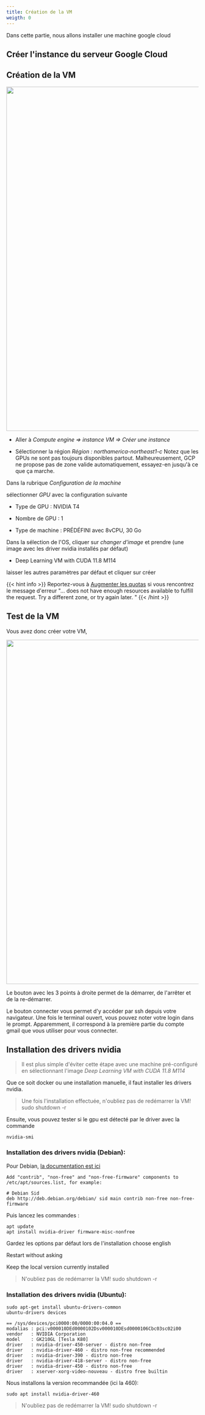 ```yaml
---
title: Création de la VM 
weigth: 0
---
```

Dans cette partie, nous allons installer une machine google cloud 

## Créer l'instance du serveur Google Cloud

## Création de la VM

<img src="../../instance.png" width="900"/>



* Aller à _Compute engine => instance VM => Créer une instance_



* Sélectionner la région _Région : northamerica-northeast1-c_  Notez que les GPUs ne sont pas toujours disponibles partout. Malheureusement, GCP ne propose pas de zone valide automatiquement, essayez-en jusqu'à ce que ça marche.

Dans la rubrique *Configuration de la machine*

sélectionner _GPU_ avec la configuration suivante 

* Type de GPU : NVIDIA T4 

* Nombre de GPU : 1

* Type de machine : PRÉDÉFINI avec 8vCPU, 30 Go


Dans la sélection de l'OS, cliquer sur _changer d'image_ et prendre  (une image avec les driver nvidia installés par défaut)
 * Deep Learning VM with CUDA 11.8 M114



laisser les autres paramètres par défaut et cliquer sur créer


{{< hint info >}}
Reportez-vous à [Augmenter les quotas](../../troubleshooting#problème-de-quotas) si vous rencontrez le message d'erreur
"... does not have enough resources available to fulfill the request. Try a different zone, or try again later. "
{{< /hint >}}

## Test de la VM

Vous avez donc créer votre VM, 

<img src="../../main_screen.png" width="900"/>

Le bouton avec les 3 points à droite permet de la démarrer, de l'arrêter et de la re-démarrer. 

Le bouton connecter vous permet d'y accéder par ssh depuis votre navigateur. Une fois le terminal ouvert, vous pouvez noter votre login dans le prompt. Apparemment, il correspond à la première partie du compte gmail que vous utiliser pour vous connecter.

## Installation des drivers nvidia


> Il est plus simple d'éviter cette étape avec une machine pré-configuré en sélectionnant l'image _Deep Learning VM with CUDA 11.8 M114_

Que ce soit docker ou une installation manuelle, il faut installer les drivers nvidia. 


> Une fois l'installation effectuée, n'oubliez pas de redémarrer la VM!
sudo shutdown -r

Ensuite, vous pouvez tester si le gpu est détecté par le driver avec la commande

```
nvidia-smi
```

### Installation des drivers nvidia (Debian):




Pour Debian, [la documentation est ici](https://wiki.debian.org/NvidiaGraphicsDrivers)

```
Add "contrib", "non-free" and "non-free-firmware" components to /etc/apt/sources.list, for example:

# Debian Sid
deb http://deb.debian.org/debian/ sid main contrib non-free non-free-firmware
```

Puis lancez les commandes :
```
apt update
apt install nvidia-driver firmware-misc-nonfree
```


Gardez les options par défaut lors de l'installation
choose english

Restart without asking 

Keep the local version currently installed


> N'oubliez pas de redémarrer la VM!
sudo shutdown -r

### Installation des drivers nvidia (Ubuntu):

```
sudo apt-get install ubuntu-drivers-common
ubuntu-drivers devices
```
    == /sys/devices/pci0000:00/0000:00:04.0 ==
    modalias : pci:v000010DEd0000102Dsv000010DEsd0000106Cbc03sc02i00
    vendor   : NVIDIA Corporation
    model    : GK210GL [Tesla K80]
    driver   : nvidia-driver-450-server - distro non-free
    driver   : nvidia-driver-460 - distro non-free recommended
    driver   : nvidia-driver-390 - distro non-free
    driver   : nvidia-driver-418-server - distro non-free
    driver   : nvidia-driver-450 - distro non-free
    driver   : xserver-xorg-video-nouveau - distro free builtin

Nous installons la version recommandée (ici la 460):
```
sudo apt install nvidia-driver-460
```

> N'oubliez pas de redémarrer la VM!
sudo shutdown -r
